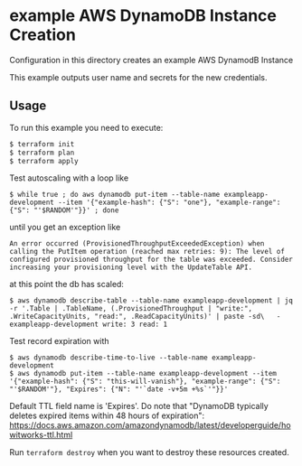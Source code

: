# example AWS DynamoDB Instance Creation

Configuration in this directory creates an example AWS DynamodB Instance


This example outputs user name and secrets for the new credentials.

## Usage

To run this example you need to execute:

```bash
$ terraform init
$ terraform plan
$ terraform apply
```

Test autoscaling with a loop like
```
$ while true ; do aws dynamodb put-item --table-name exampleapp-development --item '{"example-hash": {"S": "one"}, "example-range": {"S": "'$RANDOM'"}}' ; done
```
until you get an exception like
```
An error occurred (ProvisionedThroughputExceededException) when calling the PutItem operation (reached max retries: 9): The level of configured provisioned throughput for the table was exceeded. Consider increasing your provisioning level with the UpdateTable API.
```
at this point the db has scaled:
```
$ aws dynamodb describe-table --table-name exampleapp-development | jq -r '.Table | .TableName, (.ProvisionedThroughput | "write:", .WriteCapacityUnits, "read:", .ReadCapacityUnits)' | paste -sd\   -
exampleapp-development write: 3 read: 1
```

Test record expiration with
```
$ aws dynamodb describe-time-to-live --table-name exampleapp-development
$ aws dynamodb put-item --table-name exampleapp-development --item '{"example-hash": {"S": "this-will-vanish"}, "example-range": {"S": "'$RANDOM'"}, "Expires": {"N": "'`date -v+5m +%s`'"}}'
```
Default TTL field name is 'Expires'. Do note that "DynamoDB typically deletes expired items within 48 hours of expiration": https://docs.aws.amazon.com/amazondynamodb/latest/developerguide/howitworks-ttl.html

Run `terraform destroy` when you want to destroy these resources created.
